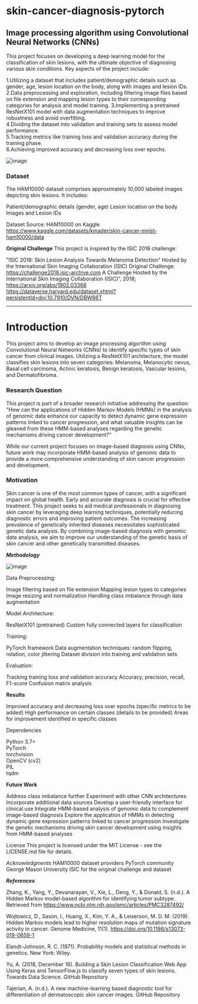 # skin-cancer-diagnosis-pytorch
## Image processing algorithm using Convolutional Neural Networks (CNNs) 

This project focuses on developing a deep learning model for the classification of skin lesions, with the ultimate objective of diagnosing various skin conditions. 
Key aspects of the project include:

1.Utilizing a dataset that includes patient/demographic details such as gender, age, lesion location on the body, along with images and lesion IDs. 
2.Data preprocessing and exploration, including filtering image files based on file extension and mapping lesion types to their corresponding categories for analysis and model training. 
3.Implementing a pretrained ResNetX101 model with data augmentation techniques to improve robustness and avoid overfitting.  
4.Dividing the dataset into validation and training sets to assess model performance.  
5.Tracking metrics like training loss and validation accuracy during the training phase.  
6.Achieving improved accuracy and decreasing loss over epochs.  


![image](https://github.com/user-attachments/assets/0ce295ff-dddc-47ae-93bd-09e10e17a167)
  



### Dataset
The HAM10000 dataset comprises approximately 10,000 labeled images depicting skin lesions. It includes:

Patient/demographic details (gender, age)
Lesion location on the body
Images and Lesion IDs

Dataset Source: HAM10000 on Kaggle https://www.kaggle.com/datasets/kmader/skin-cancer-mnist-ham10000/data 

**Original Challenge**
This project is inspired by the ISIC 2018 challenge:

"ISIC 2018: Skin Lesion Analysis Towards Melanoma Detection"
Hosted by the International Skin Imaging Collaboration (ISIC)
Original Challenge: https://challenge2018.isic-archive.com A Challenge Hosted by the International Skin Imaging Collaboration (ISIC)”, 2018; https://arxiv.org/abs/1902.03368 https://dataverse.harvard.edu/dataset.xhtml?persistentId=doi:10.7910/DVN/DBW86T 
__________________________________________________________________________________________________________________________________________________________________________________________________________________________________________________________________________

# Introduction
This project aims to develop an image processing algorithm using Convolutional Neural Networks (CNNs) to identify specific types of skin cancer from clinical images. Utilizing a ResNetX101 architecture, the model classifies skin lesions into seven categories: Melanoma, Melanocytic nevus, Basal cell carcinoma, Actinic keratosis, Benign keratosis, Vascular lesions, and Dermatofibroma.

### Research Question
This project is part of a broader research initiative addressing the question:
"How can the applications of Hidden Markov Models (HMMs) in the analysis of genomic data enhance our capacity to detect dynamic gene expression patterns linked to cancer progression, and what valuable insights can be gleaned from these HMM-based analyses regarding the genetic mechanisms driving cancer development?"

While our current project focuses on image-based diagnosis using CNNs, future work may incorporate HMM-based analysis of genomic data to provide a more comprehensive understanding of skin cancer progression and development.

### Motivation
Skin cancer is one of the most common types of cancer, with a significant impact on global health. Early and accurate diagnosis is crucial for effective treatment. This project seeks to aid medical professionals in diagnosing skin cancer by leveraging deep learning techniques, potentially reducing diagnostic errors and improving patient outcomes.
The increasing prevalence of genetically inherited diseases necessitates sophisticated genetic data analysis. By combining image-based diagnosis with genomic data analysis, we aim to improve our understanding of the genetic basis of skin cancer and other genetically transmitted diseases.

**_Methodology_**


![image](https://github.com/user-attachments/assets/5047e6b3-9989-4697-9ef8-615972dbfa9d)

Data Preprocessing:

Image filtering based on file extension
Mapping lesion types to categories
Image resizing and normalization
Handling class imbalance through data augmentation


Model Architecture:

ResNetX101 (pretrained)
Custom fully connected layers for classification


Training:

PyTorch framework
Data augmentation techniques: random flipping, rotation, color jittering
Dataset division into training and validation sets


Evaluation:

Tracking training loss and validation accuracy
Accuracy, precision, recall, F1-score
Confusion matrix analysis


**Results**

Improved accuracy and decreasing loss over epochs (specific metrics to be added)
High performance on certain classes (details to be provided)
Areas for improvement identified in specific classes

Dependencies

Python 3.7+  
PyTorch  
torchvision  
OpenCV (cv2)   
PIL  
tqdm   

**Future Work**

Address class imbalance further
Experiment with other CNN architectures
Incorporate additional data sources
Develop a user-friendly interface for clinical use
Integrate HMM-based analysis of genomic data to complement image-based diagnosis
Explore the application of HMMs in detecting dynamic gene expression patterns linked to cancer progression
Investigate the genetic mechanisms driving skin cancer development using insights from HMM-based analyses


License
This project is licensed under the MIT License - see the LICENSE.md file for details.

_Acknowledgments_
HAM10000 dataset providers
PyTorch community
George Mason University
ISIC for the original challenge and dataset

_**References**_

Zhang, K., Yang, Y., Devanarayan, V., Xie, L., Deng, Y., & Donald, S. (n.d.). A Hidden Markov model-based algorithm for identifying tumor subtype. Retrieved from https://www.ncbi.nlm.nih.gov/pmc/articles/PMC3287492/ 

Wojtowicz, D., Sason, I., Huang, X., Kim, Y. A., & Leiserson, M. D. M. (2019). Hidden Markov models lead to higher resolution maps of mutation signature activity in cancer. Genome Medicine, 11(1). https://doi.org/10.1186/s13073-019-0659-1 

Elandt-Johnson, R. C. (1971). Probability models and statistical methods in genetics. New York: Wiley. 

Yu, A. (2018, December 16). Building a Skin Lesion Classification Web App Using Keras and TensorFlow.js to classify seven types of skin lesions. Towards Data Science. GitHub Repository 

Tajerian, A. (n.d.). A new machine-learning based diagnostic tool for differentiation of dermatoscopic skin cancer images. GitHub Repository
